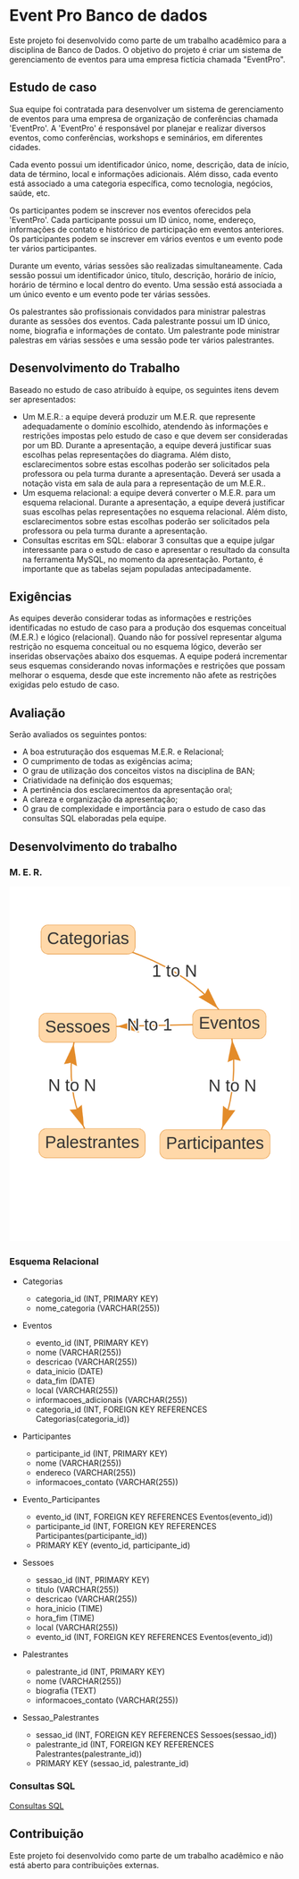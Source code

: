 # Event Pro Banco de dados

Este projeto foi desenvolvido como parte de um trabalho acadêmico para a disciplina de Banco de Dados. O objetivo do projeto é criar um sistema de gerenciamento de eventos para uma empresa fictícia chamada "EventPro".

## Estudo de caso

Sua equipe foi contratada para desenvolver um sistema de gerenciamento de eventos para uma empresa
de organização de conferências chamada 'EventPro'. A 'EventPro' é responsável por planejar e realizar
diversos eventos, como conferências, workshops e seminários, em diferentes cidades.

Cada evento possui um identificador único, nome, descrição, data de início, data de término, local e
informações adicionais. Além disso, cada evento está associado a uma categoria específica, como tecnologia,
negócios, saúde, etc.

Os participantes podem se inscrever nos eventos oferecidos pela 'EventPro'. Cada participante possui um
ID único, nome, endereço, informações de contato e histórico de participação em eventos anteriores. Os
participantes podem se inscrever em vários eventos e um evento pode ter vários participantes.

Durante um evento, várias sessões são realizadas simultaneamente. Cada sessão possui um identificador
único, título, descrição, horário de início, horário de término e local dentro do evento. Uma sessão está
associada a um único evento e um evento pode ter várias sessões.

Os palestrantes são profissionais convidados para ministrar palestras durante as sessões dos eventos. Cada
palestrante possui um ID único, nome, biografia e informações de contato. Um palestrante pode ministrar
palestras em várias sessões e uma sessão pode ter vários palestrantes.

## Desenvolvimento do Trabalho

Baseado no estudo de caso atribuído à equipe, os seguintes itens devem ser apresentados:

- Um M.E.R.: a equipe deverá produzir um M.E.R. que represente adequadamente o domínio escolhido, atendendo às informações e restrições impostas pelo estudo de caso e que devem ser consideradas por um BD. Durante a apresentação, a equipe deverá justificar suas escolhas pelas representações do diagrama. Além disto, esclarecimentos sobre estas escolhas poderão ser solicitados pela professora ou pela turma durante a apresentação. Deverá ser usada a notação vista em sala de aula para a representação de um M.E.R..
- Um esquema relacional: a equipe deverá converter o M.E.R. para um esquema relacional. Durante a apresentação, a equipe deverá justificar suas escolhas pelas representações no esquema relacional. Além disto, esclarecimentos sobre estas escolhas poderão ser solicitados pela professora ou pela turma durante a apresentação.
- Consultas escritas em SQL: elaborar 3 consultas que a equipe julgar interessante para o estudo de caso e apresentar o resultado da consulta na ferramenta MySQL, no momento da apresentação. Portanto, é importante que as tabelas sejam populadas antecipadamente.

## Exigências

As equipes deverão considerar todas as informações e restrições identificadas no estudo de caso para a produção dos esquemas conceitual (M.E.R.) e lógico (relacional). Quando não for possível representar alguma restrição no esquema conceitual ou no esquema lógico, deverão ser inseridas observações abaixo
dos esquemas. A equipe poderá incrementar seus esquemas considerando novas informações e restrições que possam melhorar o esquema, desde que este incremento não afete as restrições exigidas pelo estudo de caso.

## Avaliação

Serão avaliados os seguintes pontos:

- A boa estruturação dos esquemas M.E.R. e Relacional;
- O cumprimento de todas as exigências acima;
- O grau de utilização dos conceitos vistos na disciplina de BAN;
- Criatividade na definição dos esquemas;
- A pertinência dos esclarecimentos da apresentação oral;
- A clareza e organização da apresentação;
- O grau de complexidade e importância para o estudo de caso das consultas SQL elaboradas pela equipe.

## Desenvolvimento do trabalho

### M. E. R.

![Modelo de entidade relacional](MER.png)

### Esquema Relacional

- Categorias

  - categoria_id (INT, PRIMARY KEY)
  - nome_categoria (VARCHAR(255))

- Eventos

  - evento_id (INT, PRIMARY KEY)
  - nome (VARCHAR(255))
  - descricao (VARCHAR(255))
  - data_inicio (DATE)
  - data_fim (DATE)
  - local (VARCHAR(255))
  - informacoes_adicionais (VARCHAR(255))
  - categoria_id (INT, FOREIGN KEY REFERENCES Categorias(categoria_id))

- Participantes

  - participante_id (INT, PRIMARY KEY)
  - nome (VARCHAR(255))
  - endereco (VARCHAR(255))
  - informacoes_contato (VARCHAR(255))

- Evento_Participantes

  - evento_id (INT, FOREIGN KEY REFERENCES Eventos(evento_id))
  - participante_id (INT, FOREIGN KEY REFERENCES Participantes(participante_id))
  - PRIMARY KEY (evento_id, participante_id)

- Sessoes

  - sessao_id (INT, PRIMARY KEY)
  - titulo (VARCHAR(255))
  - descricao (VARCHAR(255))
  - hora_inicio (TIME)
  - hora_fim (TIME)
  - local (VARCHAR(255))
  - evento_id (INT, FOREIGN KEY REFERENCES Eventos(evento_id))

- Palestrantes

  - palestrante_id (INT, PRIMARY KEY)
  - nome (VARCHAR(255))
  - biografia (TEXT)
  - informacoes_contato (VARCHAR(255))

- Sessao_Palestrantes

  - sessao_id (INT, FOREIGN KEY REFERENCES Sessoes(sessao_id))
  - palestrante_id (INT, FOREIGN KEY REFERENCES Palestrantes(palestrante_id))
  - PRIMARY KEY (sessao_id, palestrante_id)

### Consultas SQL

[Consultas SQL](SQL/Consultas.sql)

## Contribuição

Este projeto foi desenvolvido como parte de um trabalho acadêmico e não está aberto para contribuições externas.

